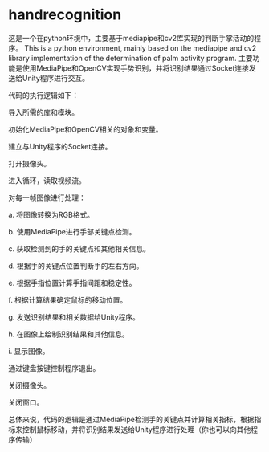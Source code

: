 # handrecognition
这是一个在python环境中，主要基于mediapipe和cv2库实现的判断手掌活动的程序。
This is a python environment, mainly based on the mediapipe and cv2 library implementation of the determination of palm activity program.
主要功能是使用MediaPipe和OpenCV实现手势识别，并将识别结果通过Socket连接发送给Unity程序进行交互。

代码的执行逻辑如下：

导入所需的库和模块。

初始化MediaPipe和OpenCV相关的对象和变量。

建立与Unity程序的Socket连接。

打开摄像头。

进入循环，读取视频流。

对每一帧图像进行处理：

a. 将图像转换为RGB格式。

b. 使用MediaPipe进行手部关键点检测。

c. 获取检测到的手的关键点和其他相关信息。

d. 根据手的关键点位置判断手的左右方向。

e. 根据手指位置计算手指间距和稳定性。

f. 根据计算结果确定鼠标的移动位置。

g. 发送识别结果和相关数据给Unity程序。

h. 在图像上绘制识别结果和其他信息。

i. 显示图像。

通过键盘按键控制程序退出。

关闭摄像头。

关闭窗口。

总体来说，代码的逻辑是通过MediaPipe检测手的关键点并计算相关指标，根据指标来控制鼠标移动，并将识别结果发送给Unity程序进行处理（你也可以向其他程序传输）
